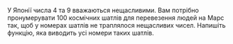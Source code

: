 У Японії числа 4 та 9 вважаються нещасливими. Вам потрібно пронумерувати 100 космічних шатлів для перевезення людей на Марс так, щоб у номерах шатлів не траплялося нещасливих чисел. Напишіть функцію, яка виводить усі номери таких шатлів.
